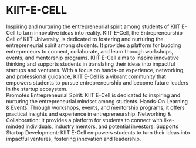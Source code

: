# KIIT-E-CELL
Inspiring and nurturing the entrepreneurial spirit among students of KIIT E-Cell to turn innovative ideas into reality.
KIIT E-Cell, the Entrepreneurship Cell of KIIT University, is dedicated to fostering and nurturing the entrepreneurial spirit among students. It provides a platform for budding entrepreneurs to connect, collaborate, and learn through workshops, events, and mentorship programs. KIIT E-Cell aims to inspire innovative thinking and supports students in translating their ideas into impactful startups and ventures. With a focus on hands-on experience, networking, and professional guidance, KIIT E-Cell is a vibrant community that empowers students to pursue entrepreneurship and become future leaders in the startup ecosystem.        
Promotes Entrepreneurial Spirit: KIIT E-Cell is dedicated to inspiring and nurturing the entrepreneurial mindset among students. Hands-On Learning & Events: Through workshops, events, and mentorship programs, it offers practical insights and experience in entrepreneurship.
Networking & Collaboration: It provides a platform for students to connect with like-minded individuals, industry mentors, and potential investors.
Supports Startup Development: KIIT E-Cell empowers students to turn their ideas into impactful ventures, fostering innovation and leadership.



